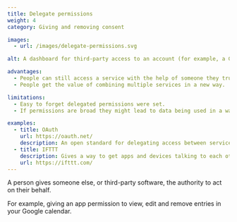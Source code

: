 ```yaml
---
title: Delegate permissions
weight: 4
category: Giving and removing consent

images:
  - url: /images/delegate-permissions.svg

alt: A dashboard for third-party access to an account (for example, a Google account). A third-party app called Scheduler can view, edit and remove entries in your calendar.

advantages:
  - People can still access a service with the help of someone they trust.
  - People get the value of combining multiple services in a new way.

limitations:
  - Easy to forget delegated permissions were set.
  - If permissions are broad they might lead to data being used in a way that people might not be aware of.

examples:
  - title: OAuth
    url: https://oauth.net/
    description: An open standard for delegating access between services.
  - title: IFTTT
    description: Gives a way to get apps and devices talking to each other.
    url: https://ifttt.com/
---
```


A person gives someone else, or third-party software, the authority to act on their behalf.

For example, giving an app permission to view, edit and remove entries in your Google calendar.
